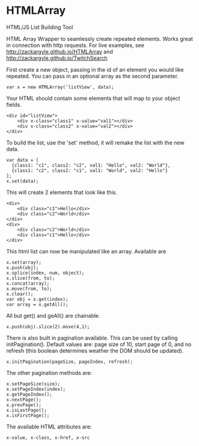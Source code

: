 HTMLArray
=======

HTML/JS List Building Tool

HTML Array Wrapper to seamlessly create repeated elements. Works great in connection with http requests. For live examples, see http://zackargyle.github.io/HTMLArray and http://zackargyle.github.io/TwitchSearch

First create a new object, passing in the id of an element you would like repeated. You can pass in an optional array as the second parameter. 

    var x = new HTMLArray('listView', data);
    
Your HTML should contain some elements that will map to your object fields. 

    <div id="listView">
        <div x-class="class1" x-value="val1"></div>
        <div x-class="class2" x-value="val2"></div>
    </div>
    
To build the list, use the 'set' method, it will remake the list with the new data.

    var data = [
      {class1: "c1", class2: "c2", val1: "Hello", val2: "World"},
      {class1: "c2", class2: "c1", val1: "World", val2: "Hello"}
    ];
    x.set(data);
    
This will create 2 elements that look like this.

    <div>
        <div class="c1">Hello</div>
        <div class="c2">World</div>
    </div>
    <div>
        <div class="c2">World</div>
        <div class="c1">Hello</div>
    </div>

This html list can now be manipulated like an array. Available are

    x.set(array);
    x.push(obj);
    x.splice(index, num, object);
    x.slice(from, to);
    x.concat(array);
    x.move(from, to);
    x.clear();
    var obj = x.get(index);
    var array = x.getAll();
    
All but get() and geAll() are chainable.

    x.push(obj).slice(2).move(4,1);

There is also built in pagination available. This can be used by calling initPagination(). Default values are: page size of 10, start page of 0, and no refresh (this boolean determines weather the DOM should be updated).

    x.initPagination(pageSize, pageIndex, refresh);

The other pagination methods are:

    x.setPageSize(size);
    x.setPageIndex(index);
    x.getPageIndex();
    x.nextPage();
    x.prevPage();
    x.isLastPage();
    x.isFirstPage();
    
The available HTML attributes are:

    x-value, x-class, x-href, x-src
